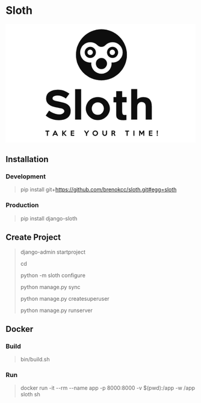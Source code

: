 # Sloth

![Kiku](sloth/app/static/images/sloth.png)


## Installation

### Development

> pip install git+https://github.com/brenokcc/sloth.git#egg=sloth

### Production

> pip install django-sloth

## Create Project

> django-admin startproject <project-name>
>
> cd <project-name>
>
> python -m sloth configure
>
> python manage.py sync
>
> python manage.py createsuperuser
>
> python manage.py runserver

## Docker

### Build

> bin/build.sh

### Run
> docker run -it --rm --name app -p 8000:8000 -v $(pwd):/app -w /app sloth sh




